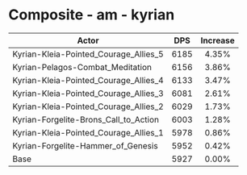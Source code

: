 # Composite - am - kyrian
| Actor | DPS | Increase |
|---|:---:|:---:|
|Kyrian-Kleia-Pointed_Courage_Allies_5|6185|4.35%|
|Kyrian-Pelagos-Combat_Meditation|6156|3.86%|
|Kyrian-Kleia-Pointed_Courage_Allies_4|6133|3.47%|
|Kyrian-Kleia-Pointed_Courage_Allies_3|6081|2.61%|
|Kyrian-Kleia-Pointed_Courage_Allies_2|6029|1.73%|
|Kyrian-Forgelite-Brons_Call_to_Action|6003|1.28%|
|Kyrian-Kleia-Pointed_Courage_Allies_1|5978|0.86%|
|Kyrian-Forgelite-Hammer_of_Genesis|5952|0.42%|
|Base|5927|0.00%|
